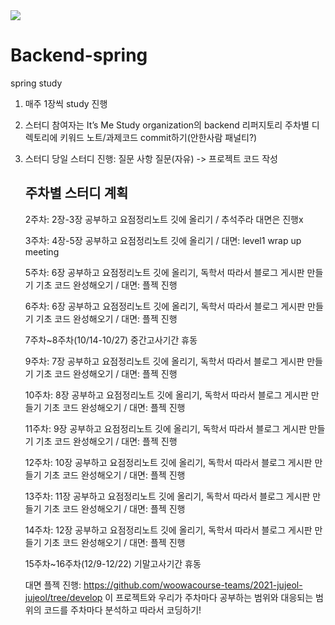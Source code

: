 <img src="https://capsule-render.vercel.app/api?type=waving&color=auto&height=200&section=header&text=IT%20IS%20ME&fontSize=50" />

# Backend-spring
spring study

1. 매주 1장씩 study 진행
2. 스터디 참여자는 It’s Me Study organization의 backend 리퍼지토리 주차별 디렉토리에 키워드 노트/과제코드 commit하기(안한사람 패널티?)
3. 스터디 당일 스터디 진행: 질문 사항 질문(자유) -> 프로젝트 코드 작성

   ## 주차별 스터디 계획

   2주차: 2장-3장 공부하고 요점정리노트 깃에 올리기 / 추석주라 대면은 진행x

   
   3주차: 4장-5장 공부하고 요점정리노트 깃에 올리기 / 대면: level1 wrap up meeting

   
   5주차: 6장 공부하고 요점정리노트 깃에 올리기, 독학서 따라서 블로그 게시판 만들기 기초 코드 완성해오기 / 대면: 플젝 진행

   
   6주차: 6장 공부하고 요점정리노트 깃에 올리기, 독학서 따라서 블로그 게시판 만들기 기초 코드 완성해오기 / 대면: 플젝 진행

   
   7주차~8주차(10/14-10/27) 중간고사기간 휴동

   
   9주차: 7장 공부하고 요점정리노트 깃에 올리기, 독학서 따라서 블로그 게시판 만들기 기초 코드 완성해오기 / 대면: 플젝 진행

   
   10주차: 8장 공부하고 요점정리노트 깃에 올리기, 독학서 따라서 블로그 게시판 만들기 기초 코드 완성해오기 / 대면: 플젝 진행

   
   11주차: 9장 공부하고 요점정리노트 깃에 올리기, 독학서 따라서 블로그 게시판 만들기 기초 코드 완성해오기 / 대면: 플젝 진행

   
   12주차: 10장 공부하고 요점정리노트 깃에 올리기, 독학서 따라서 블로그 게시판 만들기 기초 코드 완성해오기 / 대면: 플젝 진행

   
   13주차: 11장 공부하고 요점정리노트 깃에 올리기, 독학서 따라서 블로그 게시판 만들기 기초 코드 완성해오기 / 대면: 플젝 진행

   
   14주차: 12장 공부하고 요점정리노트 깃에 올리기, 독학서 따라서 블로그 게시판 만들기 기초 코드 완성해오기 / 대면: 플젝 진행

   
   15주차~16주차(12/9-12/22) 기말고사기간 휴동

   대면 플젝 진행: https://github.com/woowacourse-teams/2021-jujeol-jujeol/tree/develop 이 프로젝트와 우리가 주차마다 공부하는 범위와 대응되는 범위의 코드를 주차마다 분석하고 따라서 코딩하기!

